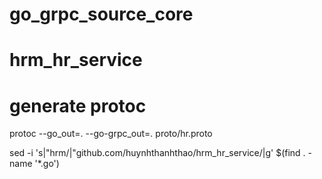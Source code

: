 # go_grpc_source_core
# hrm_hr_service

# generate protoc
protoc --go_out=. --go-grpc_out=. proto/hr.proto

sed -i 's|"hrm/|"github.com/huynhthanhthao/hrm_hr_service/|g' $(find . -name '*.go')